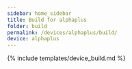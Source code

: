 ```yaml
---
sidebar: home_sidebar
title: Build for alphaplus
folder: build
permalink: /devices/alphaplus/build/
device: alphaplus
---
```

{% include templates/device_build.md %}

